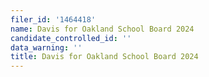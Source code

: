```yaml
---
filer_id: '1464418'
name: Davis for Oakland School Board 2024
candidate_controlled_id: ''
data_warning: ''
title: Davis for Oakland School Board 2024
---
```


